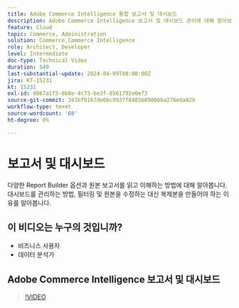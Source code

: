 ```yaml
---
title: Adobe Commerce Intelligence 통합 보고서 및 대시보드
description: Adobe Commerce Intelligence 보고서 및 대시보드 관리에 대해 알아보기
feature: Cloud
topic: Commerce, Administration
solution: Commerce,Commerce Intelligence
role: Architect, Developer
level: Intermediate
doc-type: Technical Video
duration: 549
last-substantial-update: 2024-04-09T00:00:00Z
jira: KT-15231
kt: 15231
exl-id: d867a1f5-6b0e-4c73-be3f-8561792e0ef3
source-git-commit: 343bf9167de0bc9937f8485b89006ba276eda82b
workflow-type: tm+mt
source-wordcount: '68'
ht-degree: 0%

---
```


# 보고서 및 대시보드

다양한 Report Builder 옵션과 원본 보고서를 읽고 이해하는 방법에 대해 알아봅니다. 대시보드를 관리하는 방법, 필터링 및 원본을 수정하는 대신 복제본을 만들어야 하는 이유를 알아봅니다.

## 이 비디오는 누구의 것입니까?

- 비즈니스 사용자
- 데이터 분석가

## Adobe Commerce Intelligence 보고서 및 대시보드

>[!VIDEO](https://video.tv.adobe.com/v/3453150?learn=on&captions=kor)
